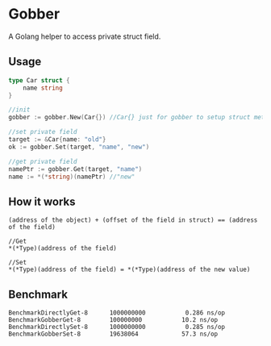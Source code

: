 # Gobber

A Golang helper to access private struct field.

## Usage

```go
type Car struct {
    name string
}

//init
gobber := gobber.New(Car{}) //Car{} just for gobber to setup struct metadata

//set private field
target := &Car{name: "old"}
ok := gobber.Set(target, "name", "new")

//get private field
namePtr := gobber.Get(target, "name")
name := *(*string)(namePtr) //"new"
```

## How it works

```text
(address of the object) + (offset of the field in struct) == (address of the field)

//Get
*(*Type)(address of the field)

//Set
*(*Type)(address of the field) = *(*Type)(address of the new value)
```

## Benchmark

```
BenchmarkDirectlyGet-8   	1000000000	         0.286 ns/op
BenchmarkGobberGet-8     	100000000	        10.2 ns/op
BenchmarkDirectlySet-8   	1000000000	         0.285 ns/op
BenchmarkGobberSet-8     	19638064	        57.3 ns/op
```
